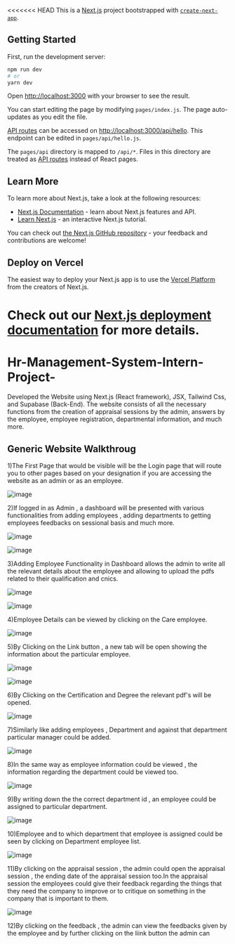 <<<<<<< HEAD
This is a [Next.js](https://nextjs.org/) project bootstrapped with [`create-next-app`](https://github.com/vercel/next.js/tree/canary/packages/create-next-app).

## Getting Started

First, run the development server:

```bash
npm run dev
# or
yarn dev
```

Open [http://localhost:3000](http://localhost:3000) with your browser to see the result.

You can start editing the page by modifying `pages/index.js`. The page auto-updates as you edit the file.

[API routes](https://nextjs.org/docs/api-routes/introduction) can be accessed on [http://localhost:3000/api/hello](http://localhost:3000/api/hello). This endpoint can be edited in `pages/api/hello.js`.

The `pages/api` directory is mapped to `/api/*`. Files in this directory are treated as [API routes](https://nextjs.org/docs/api-routes/introduction) instead of React pages.

## Learn More

To learn more about Next.js, take a look at the following resources:

- [Next.js Documentation](https://nextjs.org/docs) - learn about Next.js features and API.
- [Learn Next.js](https://nextjs.org/learn) - an interactive Next.js tutorial.

You can check out [the Next.js GitHub repository](https://github.com/vercel/next.js/) - your feedback and contributions are welcome!

## Deploy on Vercel

The easiest way to deploy your Next.js app is to use the [Vercel Platform](https://vercel.com/new?utm_medium=default-template&filter=next.js&utm_source=create-next-app&utm_campaign=create-next-app-readme) from the creators of Next.js.

Check out our [Next.js deployment documentation](https://nextjs.org/docs/deployment) for more details.
=======
# Hr-Management-System-Intern-Project-
Developed the Website using Next.js (React framework), JSX, Tailwind Css, and Supabase (Back-End). The website consists of all the necessary functions from the creation of appraisal sessions by the admin, answers by the employee, employee registration, departmental information, and much more.
## Generic Website Walkthroug
 1)The First Page that would be visible will be the Login page that will route you to other pages based on your designation if you are accessing the website as an admin or as an employee.

![image](https://github.com/Wasie-Ur-Rahman/Hr-Management-System-Intern-Project-/assets/60887390/3741848f-2a54-4419-a72d-8114f6f6cb24)

 2)If logged in as Admin , a dashboard will be presented with various functionalities from adding employees , adding departments to getting employees feedbacks on sessional basis and much more.

![image](https://github.com/Wasie-Ur-Rahman/Hr-Management-System-Intern-Project-/assets/60887390/d9629d6e-67df-4930-8ff9-6402ea873fea)

![image](https://github.com/Wasie-Ur-Rahman/Hr-Management-System-Intern-Project-/assets/60887390/ff843064-1f10-48e4-bb53-b33a1f08228d)

 3)Adding Employee Functionality in Dashboard allows the admin to write all the relevant details about the employee and allowing to upload the pdfs related to their qualification and cnics.

 ![image](https://github.com/Wasie-Ur-Rahman/Hr-Management-System-Intern-Project-/assets/60887390/a7c4e891-c495-4914-8882-063dff3b59db)
 
 ![image](https://github.com/Wasie-Ur-Rahman/Hr-Management-System-Intern-Project-/assets/60887390/a93f1cb7-840a-4a2f-be2e-3cf5523b8a92)
 
 4)Employee Details can be viewed by clicking on the Care employee.
 
 ![image](https://github.com/Wasie-Ur-Rahman/Hr-Management-System-Intern-Project-/assets/60887390/4c2b504b-7a75-4600-b144-618dfae793af)

 5)By Clicking on the Link button , a new tab will be open showing the information about the particular employee.

 ![image](https://github.com/Wasie-Ur-Rahman/Hr-Management-System-Intern-Project-/assets/60887390/db87ec2d-10d2-4773-95a8-ae60c4c108b1)

 ![image](https://github.com/Wasie-Ur-Rahman/Hr-Management-System-Intern-Project-/assets/60887390/ef1a28fa-f99c-4f72-966b-c4cdaeb1d267)

 6)By Clicking on the Certification and Degree the relevant pdf's will be opened.

![image](https://github.com/Wasie-Ur-Rahman/Hr-Management-System-Intern-Project-/assets/60887390/6dcddb25-ca3e-4c72-873c-9e26ccc1a14a)

 7)Similarly like adding employees , Department and against that department particular manager could be added.

 ![image](https://github.com/Wasie-Ur-Rahman/Hr-Management-System-Intern-Project-/assets/60887390/12566e6e-2284-4419-b7e2-00c217a8ad85)

 8)In the same way as employee information could be viewed , the information regarding the department could be viewed too.

  ![image](https://github.com/Wasie-Ur-Rahman/Hr-Management-System-Intern-Project-/assets/60887390/8f976ed6-cb67-4d8a-9fff-f2d2e38618cd)

 9)By writing down the the correct department id , an employee could be assigned to particular department.

![image](https://github.com/Wasie-Ur-Rahman/Hr-Management-System-Intern-Project-/assets/60887390/57cfaf80-4853-4362-81f9-f4c37d334712)

10)Employee and to which department that employee is assigned could be seen by clicking on Department employee list.

![image](https://github.com/Wasie-Ur-Rahman/Hr-Management-System-Intern-Project-/assets/60887390/ca105e39-7394-455d-af7d-a17a2673eb15)

11)By clicking on the appraisal session , the admin could open the appraisal session , the ending date of the appraisal session too.In the appraisal session the employees could give their feedback regarding the things that they need the company to improve or to critique on something in the company that is important to them.

![image](https://github.com/Wasie-Ur-Rahman/Hr-Management-System-Intern-Project-/assets/60887390/aef522f4-b557-4dbb-b91d-4c31d13cc366)

12)By clicking on the feedback , the admin can view the feedbacks given by the employee and by further clicking on the liink button the admin can 










